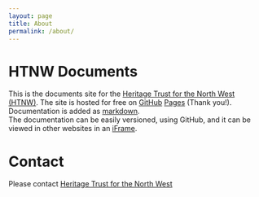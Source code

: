 ```yaml
---
layout: page
title: About
permalink: /about/
---
```


# HTNW Documents
This is the documents site for the [Heritage Trust for the North West (HTNW)](https://heritagetrustnorthwest.org/about/). 
The site is hosted for free on [GitHub](https://developer.mozilla.org/en-us/docs/Learn/Tools_and_testing/GitHub) [Pages](https://guides.github.com/features/pages/) (Thank you!). 
Documentation is added as [markdown](https://guides.github.com/features/mastering-markdown/).  
The documentation can be easily versioned, using GitHub, and it can be viewed in other websites in an [iFrame](https://techterms.com/definition/iframe).  


# Contact
Please contact [Heritage Trust for the North West](https://heritagetrustnorthwest.org/contact-2/)



